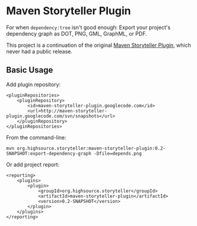 # Maven Storyteller Plugin #
For when `dependency:tree` isn't good enough: Export your project's dependency graph as DOT, PNG, GML, GraphML, or PDF.

This project is a continuation of the original [Maven Storyteller Plugin](http://confluence.highsource.org/display/MSTP/Home), which never had a public release.

## Basic Usage ##
Add plugin repository:
```
<pluginRepositories>
	<pluginRepository>
		<id>maven-storyteller-plugin.googlecode.com</id>
		<url>http://maven-storyteller-plugin.googlecode.com/svn/snapshots</url>
	</pluginRepository>
</pluginRepositories>
```

From the command-line:
```
mvn org.highsource.storyteller:maven-storyteller-plugin:0.2-SNAPSHOT:export-dependency-graph -Dfile=depends.png
```

Or add project report:
```
<reporting>
	<plugins>
		<plugin>
			<groupId>org.highsource.storyteller</groupId>
			<artifactId>maven-storyteller-plugin</artifactId>
			<version>0.2-SNAPSHOT</version>
		</plugin>
	</plugins>
</reporting>
```